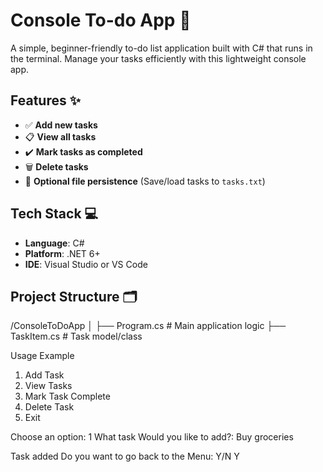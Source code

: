 # Console To-do App 📝

A simple, beginner-friendly to-do list application built with C# that runs in the terminal. Manage your tasks efficiently with this lightweight console app.

## Features ✨
- ✅ **Add new tasks**  
- 📋 **View all tasks**  
- ✔️ **Mark tasks as completed**  
- 🗑️ **Delete tasks**  
- 💾 **Optional file persistence** (Save/load tasks to `tasks.txt`)  

## Tech Stack 💻
- **Language**: C#  
- **Platform**: .NET 6+  
- **IDE**: Visual Studio or VS Code  

## Project Structure 🗂️
/ConsoleToDoApp
│
├── Program.cs # Main application logic 
├── TaskItem.cs # Task model/class 

Usage Example
1. Add Task
2. View Tasks
3. Mark Task Complete
4. Delete Task
5. Exit

Choose an option: 1
What task Would you like to add?: Buy groceries

Task added
Do you want to go back to the Menu: Y/N 
Y




